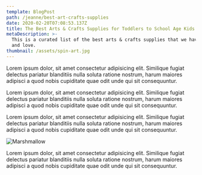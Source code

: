 ```yaml
---
template: BlogPost
path: /jeanne/best-art-crafts-supplies
date: 2020-02-20T07:08:53.137Z
title: The Best Arts & Crafts Supplies for Toddlers to School Age Kids
metaDescription: >-
  This is a curated list of the best arts & crafts supplies that we have tried
  and love.
thumbnail: /assets/spin-art.jpg
---
```

Lorem ipsum dolor, sit amet consectetur adipisicing elit. Similique fugiat delectus pariatur blanditiis nulla soluta ratione nostrum, harum maiores adipisci a quod nobis cupiditate quae odit unde qui sit consequuntur.

Lorem ipsum dolor, sit amet consectetur adipisicing elit. Similique fugiat delectus pariatur blanditiis nulla soluta ratione nostrum, harum maiores adipisci a quod nobis cupiditate quae odit unde qui sit consequuntur.

Lorem ipsum dolor, sit amet consectetur adipisicing elit. Similique fugiat delectus pariatur blanditiis nulla soluta ratione nostrum, harum maiores adipisci a quod nobis cupiditate quae odit unde qui sit consequuntur.

![Marshmallow](/assets/daniel-lincoln-HlEu2OvHtI0-unsplash.jpg "Marshmallow!")

Lorem ipsum dolor, sit amet consectetur adipisicing elit. Similique fugiat delectus pariatur blanditiis nulla soluta ratione nostrum, harum maiores adipisci a quod nobis cupiditate quae odit unde qui sit consequuntur.
